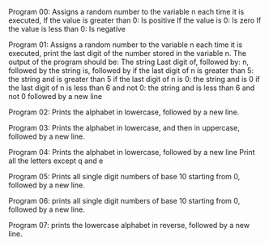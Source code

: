 Program 00: Assigns a random number to the variable n each time it is executed,
		If the value is greater than 0: Is positive
		If the value is 0: Is zero
		If the value is less than 0: Is negative


Program 01: Assigns a random number to the variable n each time it is executed,
	    print the last digit of the number stored in the variable n.
The output of the program should be:
The string Last digit of, followed by:
	n, followed by
		the string is, followed by
			if the last digit of n is greater than 5: the string and is greater than 5
			if the last digit of n is 0: the string and is 0
			if the last digit of n is less than 6 and not 0: the string and is less than 6 and not 0
			followed by a new line

Program 02: Prints the alphabet in lowercase, followed by a new line.

Program 03: Prints the alphabet in lowercase, and then in uppercase, followed by a new line.

Program 04: Prints the alphabet in lowercase, followed by a new line
	    Print all the letters except q and e

Program 05: Prints all single digit numbers of base 10 starting from 0, followed by a new line.

Program 06: prints all single digit numbers of base 10 starting from 0, followed by a new line.

Program 07:  prints the lowercase alphabet in reverse, followed by a new line.
